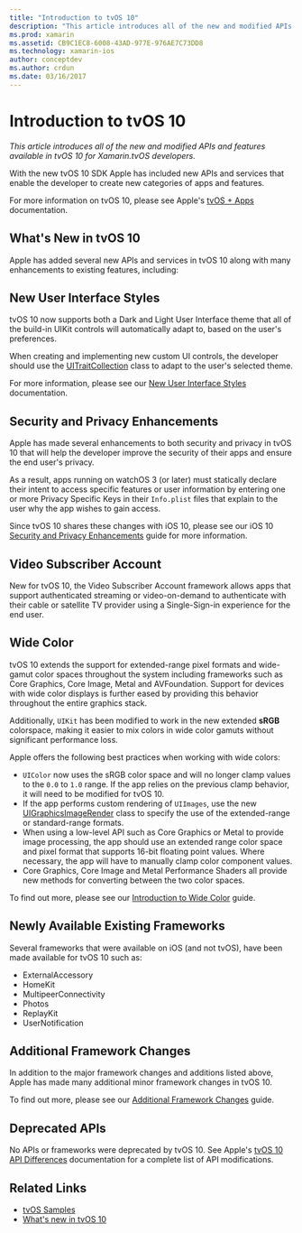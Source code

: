 ```yaml
---
title: "Introduction to tvOS 10"
description: "This article introduces all of the new and modified APIs and features available in tvOS 10 for Xamarin.tvOS developers."
ms.prod: xamarin
ms.assetid: CB9C1EC8-6008-43AD-977E-976AE7C73DD8
ms.technology: xamarin-ios
author: conceptdev
ms.author: crdun
ms.date: 03/16/2017
---
```


# Introduction to tvOS 10

_This article introduces all of the new and modified APIs and features available in tvOS 10 for Xamarin.tvOS developers._

With the new tvOS 10 SDK Apple has included new APIs and services that enable the developer to create new categories of apps and features. 

For more information on tvOS 10, please see Apple's [tvOS + Apps](https://developer.apple.com/tvos/) documentation.

## What's New in tvOS 10

Apple has added several new APIs and services in tvOS 10 along with many enhancements to existing features, including:

## New User Interface Styles

tvOS 10 now supports both a Dark and Light User Interface theme that all of the build-in UIKit controls will automatically adapt to, based on the user's preferences.

When creating and implementing new custom UI controls, the developer should use the [UITraitCollection](https://developer.apple.com/reference/uikit/uitraitcollection) class to adapt to the user's selected theme.

For more information, please see our [New User Interface Styles](~/ios/tvos/platform/user-interface-styles.md) documentation.

## Security and Privacy Enhancements

Apple has made several enhancements to both security and privacy in tvOS 10 that will help the developer improve the security of their apps and ensure the end user's privacy.

As a result, apps running on watchOS 3 (or later) must statically declare their intent to access specific features or user information by entering one or more Privacy Specific Keys in their `Info.plist` files that explain to the user why the app wishes to gain access.

Since tvOS 10 shares these changes with iOS 10, please see our iOS 10 [Security and Privacy Enhancements](~/ios/app-fundamentals/security-privacy.md) guide for more information.

## Video Subscriber Account

New for tvOS 10, the Video Subscriber Account framework allows apps that support authenticated streaming or video-on-demand to authenticate with their cable or satellite TV provider using a Single-Sign-in experience for the end user.

<!--To find out more, please see our [Video Subscriber Account](~/ios/platform-features/introduction-to-ios10/video-subscriber-account/) guide.-->

## Wide Color

tvOS 10 extends the support for extended-range pixel formats and wide-gamut color spaces throughout the system including frameworks such as Core Graphics, Core Image, Metal and AVFoundation. Support for devices with wide color displays is further eased by providing this behavior throughout the entire graphics stack.

Additionally, `UIKit` has been modified to work in the new extended **sRGB** colorspace, making it easier to mix colors in wide color gamuts without significant performance loss.

Apple offers the following best practices when working with wide colors:

- `UIColor` now uses the sRGB color space and will no longer clamp values to the `0.0` to `1.0` range. If the app relies on the previous clamp behavior, it will need to be modified for tvOS 10.
- If the app performs custom rendering of `UIImages`, use the new [UIGraphicsImageRender](https://developer.apple.com/reference/uikit/uigraphicsimagerenderer) class to specify the use of the extended-range or standard-range formats.
- When using a low-level API such as Core Graphics or Metal to provide image processing, the app should use an extended range color space and pixel format that supports 16-bit floating point values. Where necessary, the app will have to manually clamp color component values.
- Core Graphics, Core Image and Metal Performance Shaders all provide new methods for converting between the two color spaces.

To find out more, please see our [Introduction to Wide Color](~/ios/platform/wide-color.md) guide.

## Newly Available Existing Frameworks

Several frameworks that were available on iOS (and not tvOS), have been made available for tvOS 10 such as:

- ExternalAccessory
- HomeKit
- MultipeerConnectivity
- Photos
- ReplayKit
- UserNotification

## Additional Framework Changes

In addition to the major framework changes and additions listed above, Apple has made many additional minor framework changes in tvOS 10.

To find out more, please see our [Additional Framework Changes](~/ios/tvos/platform/introduction-to-tvos10/additional-framework-changes.md) guide.

## Deprecated APIs

No APIs or frameworks were deprecated by tvOS 10. See Apple's [tvOS 10 API Differences](https://developer.apple.com/library/prerelease/content/releasenotes/General/tvOS10APIDiffs/index.html) documentation for a complete list of API modifications.



## Related Links

- [tvOS Samples](https://docs.microsoft.com/samples/browse/?products=xamarin&term=Xamarin.iOS+tvOS)
- [What's new in tvOS 10](https://developer.apple.com/library/prerelease/content/releasenotes/General/WhatsNewinTVOS/Articles/tvOS10.html#//apple_ref/doc/uid/TP40017259-SW1)
